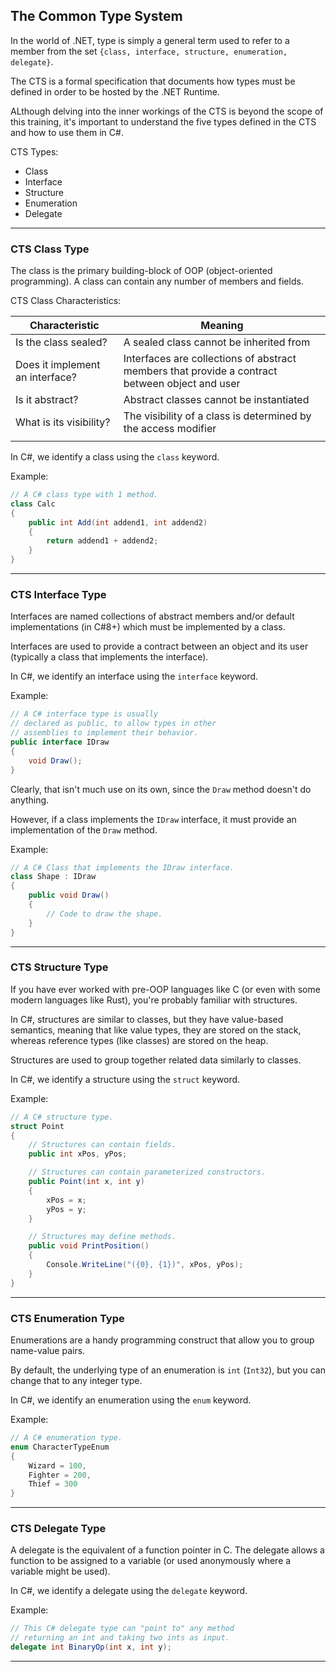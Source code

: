 ## The Common Type System

In the world of .NET, type is simply a general term used to refer to 
a member from the set `{class, interface, structure, enumeration, 
delegate}`.

The CTS is a formal specification that documents how types must be 
defined in order to be hosted by the .NET Runtime.

ALthough delving into the inner workings of the CTS is beyond the
scope of this training, it's important to understand the five types
defined in the CTS and how to use them in C#.

CTS Types:

* Class
* Interface
* Structure
* Enumeration
* Delegate

---

### CTS Class Type

The class is the primary building-block of OOP (object-oriented 
programming). A class can contain any number of members and fields.

CTS Class Characteristics:

|Characteristic|Meaning|
|-|-|
|Is the class sealed?|A sealed class cannot be inherited from|
|Does it implement an interface?|Interfaces are collections of abstract members that provide a contract between object and user|
|Is it abstract?|Abstract classes cannot be instantiated|
|What is its visibility?|The visibility of a class is determined by the access modifier|
|||

In C#, we identify a class using the `class` keyword.

Example:

```csharp
// A C# class type with 1 method.
class Calc
{
    public int Add(int addend1, int addend2)
    {
        return addend1 + addend2;
    }
}
```

---

### CTS Interface Type

Interfaces are named collections of abstract members and/or default
implementations (in C#8+) which must be implemented by a class.

Interfaces are used to provide a contract between an object and its
user (typically a class that implements the interface).

In C#, we identify an interface using the `interface` keyword.

Example:

```csharp
// A C# interface type is usually
// declared as public, to allow types in other
// assemblies to implement their behavior.
public interface IDraw
{
    void Draw();
}
```

Clearly, that isn't much use on its own, since the `Draw` method
doesn't do anything.

However, if a class implements the `IDraw` interface, it must provide
an implementation of the `Draw` method.

Example:

```csharp
// A C# Class that implements the IDraw interface.
class Shape : IDraw
{
    public void Draw()
    {
        // Code to draw the shape.
    }
}
```

---

### CTS Structure Type

If you have ever worked with pre-OOP languages like C (or even with 
some modern languages like Rust), you're probably familiar with 
structures.

In C#, structures are similar to classes, but they have value-based 
semantics, meaning that like value types, they are stored on the 
stack, whereas reference types (like classes) are stored on the heap.

Structures are used to group together related data similarly to 
classes.

In C#, we identify a structure using the `struct` keyword.

Example:

```csharp
// A C# structure type.
struct Point
{
    // Structures can contain fields.
    public int xPos, yPos;

    // Structures can contain parameterized constructors.
    public Point(int x, int y)
    {
        xPos = x;
        yPos = y;
    }

    // Structures may define methods.
    public void PrintPosition()
    {
        Console.WriteLine("({0}, {1})", xPos, yPos);
    }
}
```

---

### CTS Enumeration Type

Enumerations are a handy programming construct that allow you to 
group name-value pairs.

By default, the underlying type of an enumeration is `int` (`Int32`),
but you can change that to any integer type.

In C#, we identify an enumeration using the `enum` keyword.

Example:

```csharp
// A C# enumeration type.
enum CharacterTypeEnum
{
    Wizard = 100,
    Fighter = 200,
    Thief = 300
}
```

---

### CTS Delegate Type

A delegate is the equivalent of a function pointer in C. The
delegate allows a function to be assigned to a variable (or used
anonymously where a variable might be used).

In C#, we identify a delegate using the `delegate` keyword.

Example:

```csharp
// This C# delegate type can "point to" any method
// returning an int and taking two ints as input.
delegate int BinaryOp(int x, int y);
```

---
